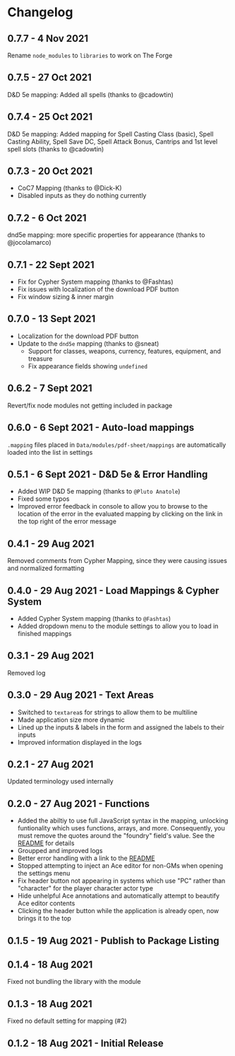 # Changelog

## 0.7.7 - 4 Nov 2021

Rename `node_modules` to `libraries` to work on The Forge

## 0.7.5 - 27 Oct 2021

D&D 5e mapping: Added all spells (thanks to @cadowtin)

## 0.7.4 - 25 Oct 2021

D&D 5e mapping: Added mapping for Spell Casting Class (basic), Spell Casting Ability, Spell Save DC, Spell Attack Bonus, Cantrips and 1st level spell slots (thanks to @cadowtin)

## 0.7.3 - 20 Oct 2021

* CoC7 Mapping (thanks to @Dick-K)
* Disabled inputs as they do nothing currently

## 0.7.2 - 6 Oct 2021

dnd5e mapping: more specific properties for appearance (thanks to @jocolamarco)

## 0.7.1 - 22 Sept 2021

* Fix for Cypher System mapping (thanks to @Fashtas)
* Fix issues with localization of the download PDF button
* Fix window sizing & inner margin

## 0.7.0 - 13 Sept 2021

* Localization for the download PDF button
* Update to the `dnd5e` mapping (thanks to @sneat)
  * Support for classes, weapons, currency, features, equipment, and treasure
  * Fix appearance fields showing `undefined`

## 0.6.2 - 7 Sept 2021

Revert/fix node modules not getting included in package

## 0.6.0 - 6 Sept 2021 - Auto-load mappings

`.mapping` files placed in `Data/modules/pdf-sheet/mappings` are automatically loaded into the list in settings

## 0.5.1 - 6 Sept 2021 - D&D 5e & Error Handling

* Added WIP D&D 5e mapping (thanks to `@Pluto Anatole`)
* Fixed some typos
* Improved error feedback in console to allow you to browse to the location of the error in the evaluated mapping by clicking on the link in the top right of the error message

## 0.4.1 - 29 Aug 2021

Removed comments from Cypher Mapping, since they were causing issues and normalized formatting

## 0.4.0 - 29 Aug 2021 - Load Mappings & Cypher System

* Added Cypher System mapping (thanks to `@Fashtas`)
* Added dropdown menu to the module settings to allow you to load in finished mappings

## 0.3.1 - 29 Aug 2021

Removed log

## 0.3.0 - 29 Aug 2021 - Text Areas

* Switched to `textarea`s for strings to allow them to be multiline
* Made application size more dynamic
* Lined up the inputs & labels in the form and assigned the labels to their inputs
* Improved information displayed in the logs

## 0.2.1 - 27 Aug 2021

Updated terminology used internally

## 0.2.0 - 27 Aug 2021 - Functions

* Added the abiltiy to use full JavaScript syntax in the mapping, unlocking funtionality which uses functions, arrays, and more. Consequently, you must remove the quotes around the "foundry" field's value. See the [README](https://github.com/arcanistzed/pdf-sheet/blob/main/README.md) for details
* Groupped and improved logs
* Better error handling with a link to the [README](https://github.com/arcanistzed/pdf-sheet/blob/main/README.md)
* Stopped attempting to inject an Ace editor for non-GMs when opening the settings menu
* Fix header button not appearing in systems which use "PC" rather than "character" for the player character actor type
* Hide unhelpful Ace annotations and automatically attempt to beautify Ace editor contents
* Clicking the header button while the application is already open, now brings it to the top

## 0.1.5 - 19 Aug 2021 - Publish to Package Listing

## 0.1.4 - 18 Aug 2021

Fixed not bundling the library with the module

## 0.1.3 - 18 Aug 2021

Fixed no default setting for mapping (#2)

## 0.1.2 - 18 Aug 2021 -  Initial Release
